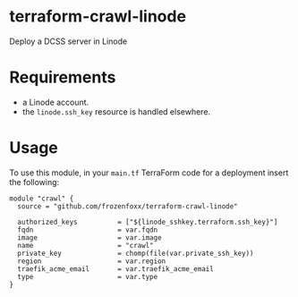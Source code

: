 # terraform-crawl-linode

Deploy a DCSS server in Linode

# Requirements

* a Linode account.
* the `linode.ssh_key` resource is handled elsewhere.

# Usage

To use this module, in your `main.tf` TerraForm code for a deployment insert the following:

``` code
module "crawl" {
  source = "github.com/frozenfoxx/terraform-crawl-linode"

  authorized_keys          = ["${linode_sshkey.terraform.ssh_key}"]
  fqdn                     = var.fqdn
  image                    = var.image
  name                     = "crawl"
  private_key              = chomp(file(var.private_ssh_key))
  region                   = var.region
  traefik_acme_email       = var.traefik_acme_email
  type                     = var.type
}
```
